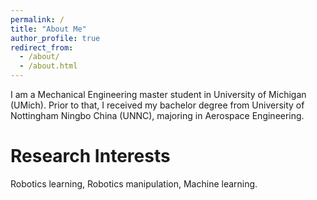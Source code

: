 ```yaml
---
permalink: /
title: "About Me"
author_profile: true
redirect_from: 
  - /about/
  - /about.html
---
```


I am a Mechanical Engineering master student in University of Michigan (UMich). Prior to that, I received my bachelor degree from University of Nottingham Ningbo China (UNNC), majoring in Aerospace Engineering.

Research Interests
======
Robotics learning, Robotics manipulation, Machine learning.
